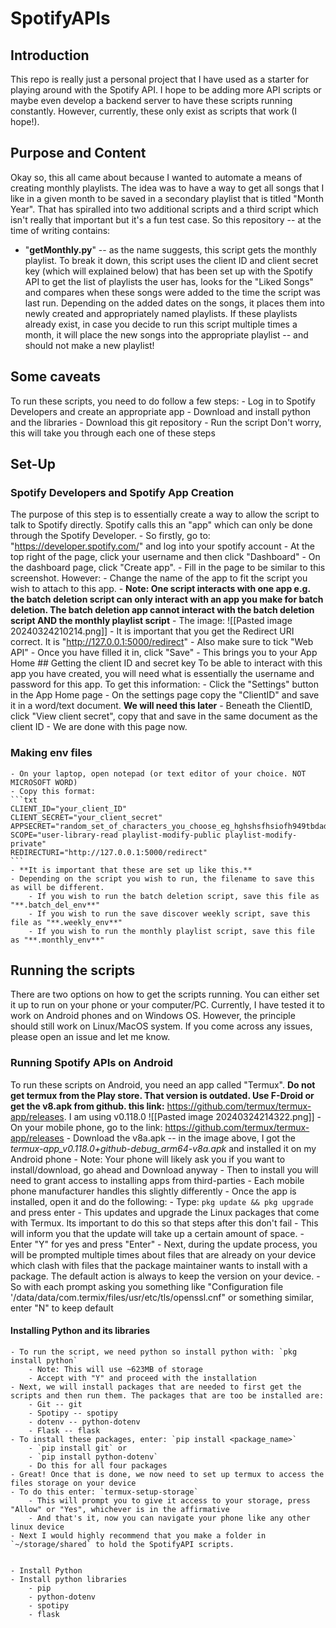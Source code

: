 # SpotifyAPIs

## Introduction

This repo is really just a personal project that I have used as a starter for playing around with the Spotify API. I hope to be adding more API scripts or maybe even develop a backend server to have these scripts running constantly. However, currently, these only exist as scripts that work (I hope!).

## Purpose and Content

Okay so, this all came about because I wanted to automate a means of creating monthly playlists. The idea was to have a way to get all songs that I like in a given month to be saved in a secondary playlist that is titled "Month Year". That has spiralled into two additional scripts and a third script which isn't really that important but it's a fun test case. So this repository -- at the time of writing contains:

- "**getMonthly.py**" -- as the name suggests, this script gets the monthly playlist. To break it down, this script uses the client ID and client secret key (which will explained below) that has been set up with the Spotify API to get the list of playlists the user has, looks for the "Liked Songs" and compares when these songs were added to the time the script was last run. Depending on the added dates on the songs, it places them into newly created and appropriately named playlists. If these playlists already exist, in case you decide to run this script multiple times a month, it will place the new songs into the appropriate playlist -- and should not make a new playlist!

## Some caveats

To run these scripts, you need to do follow a few steps:
    - Log in to Spotify Developers and create an appropriate app
    - Download and install python and the libraries
    - Download this git repository
    - Run the script
Don't worry, this will take you through each one of these steps

## Set-Up

### Spotify Developers and Spotify App Creation

The purpose of this step is to essentially create a way to allow the script to talk to Spotify directly. Spotify calls this an "app" which can only be done through the Spotify Developer.
    - So firstly, go to: "https://developer.spotify.com/" and log into your spotify account
    - At the top right of the page, click your username and then click "Dashboard"
    - On the dashboard page, click "Create app". 
    - Fill in the page to be similar to this screenshot. However:
        - Change the name of the app to fit the script you wish to attach to this app. 
        - **Note: One script interacts with one app e.g. the batch deletion script can only interact with an app you make for batch deletion. The batch deletion app cannot interact with the batch deletion script AND the monthly playlist script**
        - The image: ![[Pasted image 20240324210214.png]]
        - It is important that you get the Redirect URI correct. It is "http://127.0.0.1:5000/redirect"
        - Also make sure to tick "Web API"
        - Once you have filled it in, click "Save"
        - This brings you to your App Home
    ## Getting the client ID and secret key
    To be able to interact with this app you have created, you will need what is essentially the username and password for this app. To get this information:
    - Click the "Settings" button in the App Home page
    - On the settings page copy the "ClientID" and save it in a word/text document. **We will need this later**
    - Beneath the ClientID, click "View client secret", copy that and save in the same document as the client ID
    - We are done with this page now. 

### Making env files

    - On your laptop, open notepad (or text editor of your choice. NOT MICROSOFT WORD)
    - Copy this format:
    ```txt
    CLIENT_ID="your_client_ID"
    CLIENT_SECRET="your_client_secret"
    APPSECRET="random_set_of_characters_you_choose_eg_hghshsfhsiofh949tbdadsfih"
    SCOPE="user-library-read playlist-modify-public playlist-modify-private"
    REDIRECTURI="http://127.0.0.1:5000/redirect"
    ```
    - **It is important that these are set up like this.**
    - Depending on the script you wish to run, the filename to save this as will be different. 
        - If you wish to run the batch deletion script, save this file as "**.batch_del_env**" 
        - If you wish to run the save discover weekly script, save this file as "**.weekly_env**" 
        - If you wish to run the monthly playlist script, save this file as "**.monthly_env**" 

## Running the scripts

There are two options on how to get the scripts running. You can either set it up to run on your phone or your computer/PC. Currently, I have tested it to work on Android phones and on Windows OS. However, the principle should still work on Linux/MacOS system. If you come across any issues, please open an issue and let me know.

### Running Spotify APIs on Android

To run these scripts on Android, you need an app called "Termux". **Do not get termux from the Play store. That version is outdated. Use F-Droid or get the v8.apk from github. this link:** https://github.com/termux/termux-app/releases. I am using v0.118.0 ![[Pasted image 20240324214322.png]]
    - On your mobile phone, go to the link: https://github.com/termux/termux-app/releases
    - Download the v8a.apk -- in the image above, I got the *termux-app_v0.118.0+github-debug_arm64-v8a.apk* and installed it on my Android phone
        - Note: Your phone will likely ask you if you want to install/download, go ahead and Download anyway
        - Then to install you will need to grant access to installing apps from third-parties
        - Each mobile phone manufacturer handles this slightly differently
    - Once the app is installed, open it  and do the following:
        - Type: `pkg update && pkg upgrade` and press enter
            - This updates and upgrade the Linux packages that come with Termux. Its important to do this so that steps after this don't fail
        - This will inform you that the update will take up a certain amount of space.
        - Enter "Y" for yes and press "Enter"
        - Next, during the update process, you will be prompted multiple times about files that are already on your device which clash with files that the package maintainer wants to install with a package. The default action is always to keep the version on your device. 
        - So with each prompt asking you something like "Configuration file '/data/data/com.termix/files/usr/etc/tls/openssl.cnf" or something similar, enter "N" to keep default

#### Installing Python and its libraries

    - To run the script, we need python so install python with: `pkg install python`
        - Note: This will use ~623MB of storage
        - Accept with "Y" and proceed with the installation
    - Next, we will install packages that are needed to first get the scripts and then run them. The packages that are too be installed are:
        - Git -- git
        - Spotipy -- spotipy
        - dotenv -- python-dotenv
        - Flask -- flask
    - To install these packages, enter: `pip install <package_name>`
        - `pip install git` or 
        - `pip install python-dotenv`
        - Do this for all four packages
    - Great! Once that is done, we now need to set up termux to access the files storage on your device
    - To do this enter: `termux-setup-storage`
        - This will prompt you to give it access to your storage, press "Allow" or "Yes", whichever is in the affirmative
        - And that's it, now you can navigate your phone like any other linux device
    - Next I would highly recommend that you make a folder in `~/storage/shared` to hold the SpotifyAPI scripts. 


    - Install Python
    - Install python libraries
        - pip
        - python-dotenv
        - spotipy
        - flask
